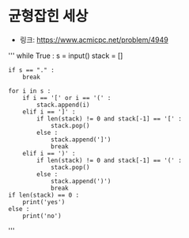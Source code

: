 # 균형잡힌 세상

- 링크: https://www.acmicpc.net/problem/4949

'''
while True :
    s = input()
    stack = []

    if s == "." :
        break

    for i in s :
        if i == '[' or i == '(' :
            stack.append(i)
        elif i == ']' :
            if len(stack) != 0 and stack[-1] == '[' :
                stack.pop()
            else : 
                stack.append(']')
                break
        elif i == ')' :
            if len(stack) != 0 and stack[-1] == '(' :
                stack.pop()
            else :
                stack.append(')')
                break
    if len(stack) == 0 :
        print('yes')
    else :
        print('no')

'''
